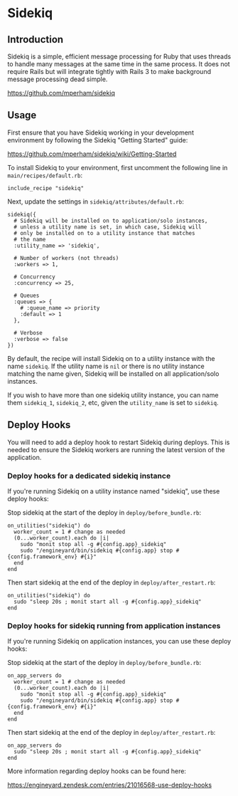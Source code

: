 # Sidekiq

## Introduction

Sidekiq is a simple, efficient message processing for Ruby that uses threads to handle many messages at the same time in the same process. It does not require Rails but will integrate tightly with Rails 3 to make background message processing dead simple.

https://github.com/mperham/sidekiq

## Usage

First ensure that you have Sidekiq working in your development environment by following the Sidekiq "Getting Started" guide:

https://github.com/mperham/sidekiq/wiki/Getting-Started

To install Sidekiq to your environment, first uncomment the following line in `main/recipes/default.rb`:

```
include_recipe "sidekiq"
```

Next, update the settings in `sidekiq/attributes/default.rb`:

```
sidekiq({
  # Sidekiq will be installed on to application/solo instances,
  # unless a utility name is set, in which case, Sidekiq will
  # only be installed on to a utility instance that matches
  # the name
  :utility_name => 'sidekiq',

  # Number of workers (not threads)
  :workers => 1,

  # Concurrency
  :concurrency => 25,

  # Queues
  :queues => {
    # :queue_name => priority
    :default => 1
  },

  # Verbose
  :verbose => false
})
```

By default, the recipe will install Sidekiq on to a utility instance with the name `sidekiq`. If the utility name is `nil` or there is no utility instance matching the name given, Sidekiq will be installed on all application/solo instances.

If you wish to have more than one sidekiq utility instance, you can name them `sidekiq_1`, `sidekiq_2`, etc, given the `utility_name` is set to `sidekiq`.

## Deploy Hooks

You will need to add a deploy hook to restart Sidekiq during deploys. This is needed to ensure the Sidekiq workers are running the latest version of the application.

### Deploy hooks for a dedicated sidekiq instance

If you're running Sidekiq on a utility instance named "sidekiq", use these deploy hooks:

Stop sidekiq at the start of the deploy in `deploy/before_bundle.rb`:

```
on_utilities("sidekiq") do
  worker_count = 1 # change as needed
  (0...worker_count).each do |i|
    sudo "monit stop all -g #{config.app}_sidekiq"
    sudo "/engineyard/bin/sidekiq #{config.app} stop #{config.framework_env} #{i}"
  end
end
```

Then start sidekiq at the end of the deploy in `deploy/after_restart.rb`:

```
on_utilities("sidekiq") do
  sudo "sleep 20s ; monit start all -g #{config.app}_sidekiq"
end
```

### Deploy hooks for sidekiq running from application instances

If you're running Sidekiq on application instances, you can use these deploy hooks:

Stop sidekiq at the start of the deploy in `deploy/before_bundle.rb`:

```
on_app_servers do
  worker_count = 1 # change as needed
  (0...worker_count).each do |i|
    sudo "monit stop all -g #{config.app}_sidekiq"
    sudo "/engineyard/bin/sidekiq #{config.app} stop #{config.framework_env} #{i}"
  end
end
```

Then start sidekiq at the end of the deploy in `deploy/after_restart.rb`:

```
on_app_servers do
  sudo "sleep 20s ; monit start all -g #{config.app}_sidekiq"
end
```

More information regarding deploy hooks can be found here:

https://engineyard.zendesk.com/entries/21016568-use-deploy-hooks
